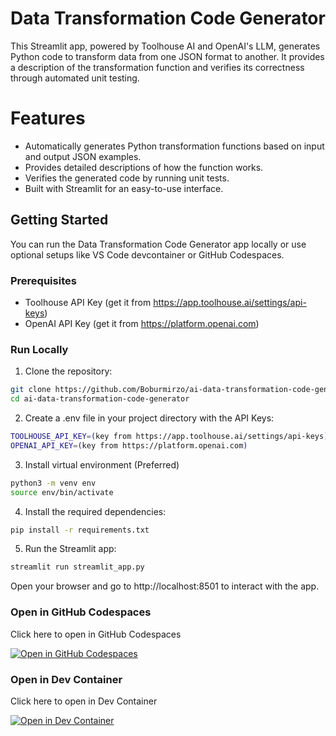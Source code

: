 # Data Transformation Code Generator
This Streamlit app, powered by Toolhouse AI and OpenAI's LLM, generates Python code to transform data from one JSON format to another. It provides a description of the transformation function and verifies its correctness through automated unit testing.

# Features
- Automatically generates Python transformation functions based on input and output JSON examples.
- Provides detailed descriptions of how the function works.
- Verifies the generated code by running unit tests.
- Built with Streamlit for an easy-to-use interface.

## Getting Started

You can run the Data Transformation Code Generator app locally or use optional setups like VS Code devcontainer or GitHub Codespaces.

### Prerequisites

- Toolhouse API Key (get it from https://app.toolhouse.ai/settings/api-keys)
- OpenAI API Key (get it from https://platform.openai.com)

### Run Locally

1. Clone the repository:

```bash
git clone https://github.com/Boburmirzo/ai-data-transformation-code-generator.git
cd ai-data-transformation-code-generator
```

2. Create a .env file in your project directory with the API Keys:

```bash
TOOLHOUSE_API_KEY=(key from https://app.toolhouse.ai/settings/api-keys)
OPENAI_API_KEY=(key from https://platform.openai.com)
```

3. Install virtual environment (Preferred)

```bash
python3 -m venv env
source env/bin/activate
```
4. Install the required dependencies:

```bash
pip install -r requirements.txt
```

5. Run the Streamlit app:

```bash
streamlit run streamlit_app.py
```

Open your browser and go to http://localhost:8501 to interact with the app.

### Open in GitHub Codespaces
Click here to open in GitHub Codespaces

[![Open in GitHub Codespaces](https://img.shields.io/static/v1?style=for-the-badge&label=GitHub+Codespaces&message=Open&color=lightgrey&logo=github)](https://codespaces.new/Boburmirzo/ai-data-transformation-code-generator)

### Open in Dev Container

Click here to open in Dev Container

[![Open in Dev Container](https://img.shields.io/static/v1?style=for-the-badge&label=Dev+Container&message=Open&color=blue&logo=visualstudiocode)](https://vscode.dev/redirect?url=vscode://ms-vscode-remote.remote-containers/cloneInVolume?url=https://github.com/Boburmirzo/ai-data-transformation-code-generator)